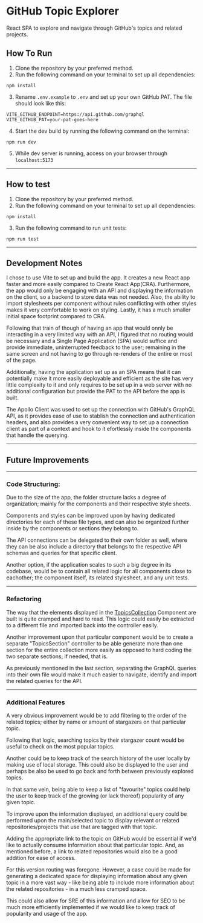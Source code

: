 # GitHub Topic Explorer

React SPA to explore and navigate through GitHub's topics and related projects.

## How To Run

1. Clone the repository by your preferred method.
2. Run the following command on your terminal to set up all dependencies:

```
npm install
```

3. Rename `.env.example` to `.env` and set up your own GitHub PAT. The file should look like this:

```
VITE_GITHUB_ENDPOINT=https://api.github.com/graphql
VITE_GITHUB_PAT=your-pat-goes-here
```

4. Start the dev build by running the following command on the terminal:

```
npm run dev
```

5. While dev server is running, access on your browser through `localhost:5173`

---

## How to test

1. Clone the repository by your preferred method.
2. Run the following command on your terminal to set up all dependencies:

```
npm install
```

3. Run the following command to run unit tests:

```
npm run test
```

---

## Development Notes

I chose to use Vite to set up and build the app. It creates a new React app faster and more easily compared to Create React App(CRA). Furthermore, the app would only be engaging with an API and displaying the information on the client, so a backend to store data was not needed. Also, the ability to import stylesheets per component without rules conflicting with other styles makes it very comfortable to work on styling. Lastly, it has a much smaller initial space footprint compared to CRA.

Following that train of though of having an app that would onnly be interacting in a very limited way with an API, I figured that no routing would be necessary and a Single Page Application (SPA) would suffice and provide immediate, uninterrupted feedback to the user; remaining in the same screen and not having to go through re-renders of the entire or most of the page.

Additionally, having the application set up as an SPA means that it can potentially make it more easily deployable and efficient as the site has very little complexity to it and only requires to be set up in a web server with no additional configuration but provide the PAT to the API before the app is built.

The Apollo Client was used to set up the connection with GitHub's GraphQL API, as it provides ease of use to stablish the connection and authentication headers, and also provides a very convenient way to set up a connection client as part of a context and hook to it efortlessly inside the components that handle the querying.

---

## Future Improvements

---

### Code Structuring:

Due to the size of the app, the folder structure lacks a degree of organization; mainly for the components and their respective style sheets.

Components and styles can be improved upon by having dedicated directories for each of these file types, and can also be organized further inside by the components or sections they belong to.

The API connections can be delegated to their own folder as well, where they can be also include a directory that belongs to the respective API schemas and queries for that specific client.

Another option, if the application scales to such a big degree in its codebase, would be to contain all related logic for all components close to eachother; the component itself, its related stylesheet, and any unit tests.

---

### Refactoring

The way that the elements displayed in the [TopicsCollection](https://github.com/the-alek/gh-topic-explorer/blob/main/src/components/TopicsCollection.jsx) Component are built is quite cramped and hard to read. This logic could easily be extracted to a different file and imported back into the controller easily.

Another improvement upon that particular component would be to create a separate "TopicsSection" controller to be able generate more than one section for the entire collection more easily as opposed to hard coding the two separate sections; if needed, that is.

As previously mentioned in the last section, separating the GraphQL queries into their own file would make it much easier to navigate, identify and import the related queries for the API.

---

### Additional Features

A very obvious improvement would be to add filtering to the order of the related topics; either by name or amount of stargazers on that particular topic.

Following that logic, searching topics by their stargazer count would be useful to check on the most popular topics.

Another could be to keep track of the search history of the user locally by making use of local storage. This could also be displayed to the user and perhaps be also be used to go back and forth between previously explored topics.

In that same vein, being able to keep a list of "favourite" topics could help the user to keep track of the growing (or lack thereof) popularity of any given topic.

To improve upon the information displayed, an additional query could be performed upon the main/selected topic to display relevant or related repositories/projects that use that are tagged with that topic.

Adding the appropriate link to the topic on GitHub would be essential if we'd like to actually consume information about that particular topic. And, as mentioned before, a link to related repositories would also be a good addition for ease of access.

For this version routing was foregone. However, a case could be made for generating a dedicated space for displaying information about any given topic in a more vast way - like being able to include more information about the related repositories - in a much less cramped space.

This could also allow for SRE of this information and allow for SEO to be much more efficiently implemented if we would like to keep track of popularity and usage of the app.
